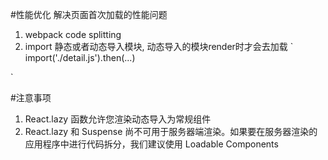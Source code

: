 #性能优化  解决页面首次加载的性能问题
1. webpack code splitting
2. import 静态或者动态导入模块, 动态导入的模块render时才会去加载
`
import('./detail.js').then(...)

`

#注意事项
1. React.lazy 函数允许您渲染动态导入为常规组件
2. React.lazy 和 Suspense 尚不可用于服务器端渲染。如果要在服务器渲染的应用程序中进行代码拆分，我们建议使用 Loadable Components 